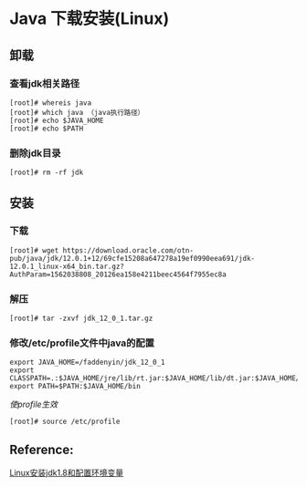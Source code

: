 # Java 下载安装(Linux)
 


## 卸载
### 查看jdk相关路径
`````
[root]# whereis java
[root]# which java （java执行路径）
[root]# echo $JAVA_HOME
[root]# echo $PATH
`````
### 删除jdk目录
`````
[root]# rm -rf jdk
`````

## 安装
### 下载
`````
[root]# wget https://download.oracle.com/otn-pub/java/jdk/12.0.1+12/69cfe15208a647278a19ef0990eea691/jdk-12.0.1_linux-x64_bin.tar.gz?AuthParam=1562038808_20126ea158e4211beec4564f7955ec8a
`````

### 解压
`````
[root]# tar -zxvf jdk_12_0_1.tar.gz
`````

### 修改/etc/profile文件中java的配置
`````
export JAVA_HOME=/faddenyin/jdk_12_0_1
export CLASSPATH=.:$JAVA_HOME/jre/lib/rt.jar:$JAVA_HOME/lib/dt.jar:$JAVA_HOME/lib/tools.jar
export PATH=$PATH:$JAVA_HOME/bin
`````
*使profile生效*
`````
[root]# source /etc/profile
`````


## Reference:
[Linux安装jdk1.8和配置环境变量](https://www.cnblogs.com/zs-notes/p/8535275.html)